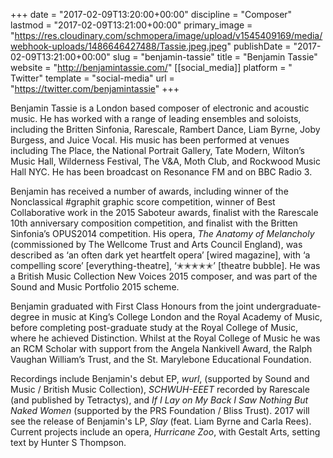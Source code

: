 +++
date = "2017-02-09T13:20:00+00:00"
discipline = "Composer"
lastmod = "2017-02-09T13:21:00+00:00"
primary_image = "https://res.cloudinary.com/schmopera/image/upload/v1545409169/media/webhook-uploads/1486646427488/Tassie.jpeg.jpeg"
publishDate = "2017-02-09T13:21:00+00:00"
slug = "benjamin-tassie"
title = "Benjamin Tassie"
website = "http://benjamintassie.com/"
[[social_media]]
platform = " Twitter"
template = "social-media"
url = "https://twitter.com/benjamintassie"
+++

Benjamin Tassie is a London based composer of electronic and acoustic music. He has worked with a range of leading ensembles and soloists, including the Britten Sinfonia, Rarescale, Rambert Dance, Liam Byrne, Joby Burgess, and Juice Vocal. His music has been performed at venues including The Place, the National Portrait Gallery, Tate Modern, Wilton’s Music Hall, Wilderness Festival, The V&A, Moth Club, and Rockwood Music Hall NYC. He has been broadcast on Resonance FM and on BBC Radio 3. 

Benjamin has received a number of awards, including winner of the Nonclassical #graphit graphic score competition, winner of Best Collaborative work in the 2015 Saboteur awards, finalist with the Rarescale 10th anniversary composition competition, and finalist with the Britten Sinfonia’s OPUS2014 competition. His opera, *The Anatomy of Melancholy* (commissioned by The Wellcome Trust and Arts Council England), was described as ‘an often dark yet heartfelt opera’ [wired magazine], with ‘a compelling score’ [everything-theatre], ‘✭✭✭✭✭’ [theatre bubble]. He was a British Music Collection New Voices 2015 composer, and was part of the Sound and Music Portfolio 2015 scheme.

Benjamin graduated with First Class Honours from the joint undergraduate-degree in music at King’s College London and the Royal Academy of Music, before completing post-graduate study at the Royal College of Music, where he achieved Distinction. Whilst at the Royal College of Music he was an RCM Scholar with support from the Angela Nankivell Award, the Ralph Vaughan William’s Trust, and the St. Marylebone Educational Foundation.

Recordings include Benjamin's debut EP, *wurl*, (supported by Sound and Music / British Music Collection), *SCHWUH-EEET* recorded by Rarescale (and published by Tetractys), and *If I Lay on My Back I Saw Nothing But Naked Women* (supported by the PRS Foundation / Bliss Trust). 2017 will see the release of Benjamin's LP, *Slay* (feat. Liam Byrne and Carla Rees). Current projects include an opera, *Hurricane Zoo*, with Gestalt Arts, setting text by Hunter S Thompson.

